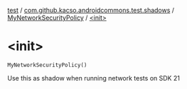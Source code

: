 [test](../../index.md) / [com.github.kacso.androidcommons.test.shadows](../index.md) / [MyNetworkSecurityPolicy](index.md) / [&lt;init&gt;](.)

# &lt;init&gt;

`MyNetworkSecurityPolicy()`

Use this as shadow when running network tests on SDK 21

